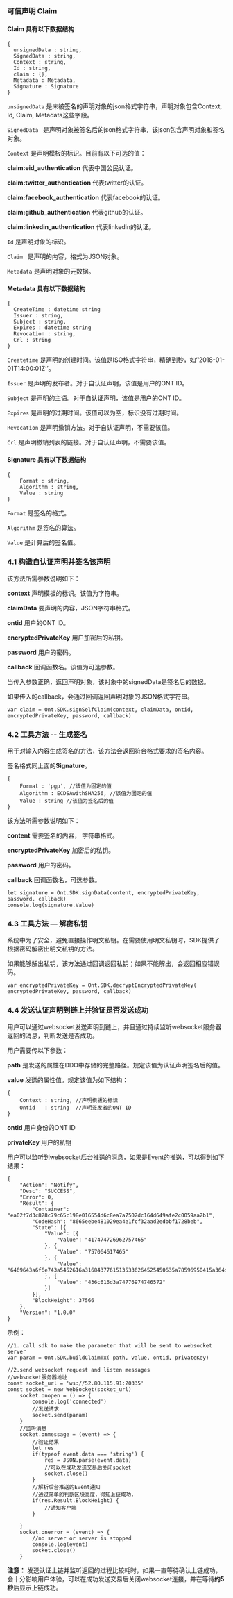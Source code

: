 ### 可信声明 Claim

#### Claim 具有以下数据结构

```
{
  unsignedData : string,
  SignedData : string,
  Context : string,
  Id : string,
  claim : {},
  Metadata : Metadata,
  Signature : Signature
}
```

```unsignedData``` 是未被签名的声明对象的json格式字符串，声明对象包含Context, Id, Claim, Metadata这些字段。

```SignedData ``` 是声明对象被签名后的json格式字符串，该json包含声明对象和签名对象。

```Context``` 是声明模板的标识。目前有以下可选的值：

**claim:eid_authentication** 代表中国公民认证。

**claim:twitter_authentication** 代表twitter的认证。

**claim:facebook_authentication** 代表facebook的认证。

**claim:github_authentication** 代表github的认证。

**claim:linkedin_authentication** 代表linkedin的认证。

```Id``` 是声明对象的标识。

```Claim ``` 是声明的内容，格式为JSON对象。

```Metadata``` 是声明对象的元数据。

#### Metadata 具有以下数据结构

```
{
  CreateTime : datetime string
  Issuer : string,
  Subject : string,
  Expires : datetime string
  Revocation : string,
  Crl : string
}
```

```Createtime``` 是声明的创建时间。该值是ISO格式字符串，精确到秒，如‘‘2018-01-01T14:00:01Z’’。

```Issuer``` 是声明的发布者。对于自认证声明，该值是用户的ONT ID。

``Subject`` 是声明的主语。对于自认证声明，该值是用户的ONT ID。

```Expires``` 是声明的过期时间。该值可以为空，标识没有过期时间。

```Revocation``` 是声明撤销方法。对于自认证声明，不需要该值。

```Crl``` 是声明撤销列表的链接。对于自认证声明，不需要该值。

#### Signature 具有以下数据结构

```
{
	Format : string,
    Algorithm : string,
    Value : string
}
```

```Format``` 是签名的格式。

```Algorithm``` 是签名的算法。

```Value``` 是计算后的签名值。

### 4.1 构造自认证声明并签名该声明

该方法所需参数说明如下：

**context** 声明模板的标识。该值为字符串。

**claimData** 要声明的内容，JSON字符串格式。

**ontid** 用户的ONT ID。

**encryptedPrivateKey** 用户加密后的私钥。

**password** 用户的密码。

**callback** 回调函数名。该值为可选参数。

当传入参数正确，返回声明对象，该对象中的signedData是签名后的数据。

如果传入的callback，会通过回调返回声明对象的JSON格式字符串。

````
var claim = Ont.SDK.signSelfClaim(context, claimData, ontid, encryptedPrivateKey, password, callback)
````

### 4.2 工具方法 -- 生成签名

用于对输入内容生成签名的方法，该方法会返回符合格式要求的签名内容。

签名格式同上面的**Signature**。

````
{
	Format : 'pgp', //该值为固定的值
    Algorithm : ECDSAwithSHA256, //该值为固定的值
    Value : string //该值为签名后的值
}
````

该方法所需参数说明如下：

**content** 需要签名的内容， 字符串格式。

**encryptedPrivateKey** 加密后的私钥。

**password** 用户的密码。

**callback** 回调函数名，可选参数。

```
let signature = Ont.SDK.signData(content, encryptedPrivateKey, password, callback)
console.log(signature.Value)
```

### 4.3 工具方法 — 解密私钥

系统中为了安全，避免直接操作明文私钥。在需要使用明文私钥时，SDK提供了根据密码解密出明文私钥的方法。

如果能够解出私钥，该方法通过回调返回私钥；如果不能解出，会返回相应错误码。

```
var encryptedPrivateKey = Ont.SDK.decryptEncryptedPrivateKey( encryptedPrivateKey, password, callback)
```

### 4.4 发送认证声明到链上并验证是否发送成功

用户可以通过websocket发送声明到链上，并且通过持续监听websocket服务器返回的消息，判断发送是否成功。

用户需要传以下参数：

**path** 是发送的属性在DDO中存储的完整路径。规定该值为认证声明签名后的值。

**value** 发送的属性值。规定该值为如下结构：

````
{
    Context : string, //声明模板的标识
    Ontid   : string  //声明签发者的ONT ID
}
````

**ontid** 用户身份的ONT ID

**privateKey** 用户的私钥

用户可以监听到websocket后台推送的消息，如果是Event的推送，可以得到如下结果：

```
{
	"Action": "Notify",
	"Desc": "SUCCESS",
	"Error": 0,
	"Result": {
		"Container": "ea02f7d3c828c79c65c198e016554d6c8ea7a7502dc164d649afe2c0059aa2b1",
		"CodeHash": "8665eebe481029ea4e1fcf32aad2edbbf1728beb",
		"State": [{
			"Value": [{
				"Value": "417474726962757465"
			}, {
				"Value": "757064617465"
			}, {
				"Value": "6469643a6f6e743a5452616a31684377615135336264525450635a78596950415a364d61376a6351564b"
			}, {
				"Value": "436c616d3a74776974746572"
			}]
		}],
		"BlockHeight": 37566
	},
	"Version": "1.0.0"
}
```



示例：

```
//1. call sdk to make the parameter that will be sent to websocket server
var param = Ont.SDK.buildClaimTx( path, value, ontid, privateKey)

//2.send websocket request and listen messages
//websocket服务器地址
const socket_url = 'ws://52.80.115.91:20335'
const socket = new WebSocket(socket_url)
    socket.onopen = () => {
        console.log('connected')
        //发送请求
        socket.send(param)
    }
    //监听消息
    socket.onmessage = (event) => {
		//验证结果
		let res 
        if(typeof event.data === 'string') {
            res = JSON.parse(event.data)
            //可以在成功发送交易后关闭socket
            socket.close()
        }
        //解析后台推送的Event通知
        //通过简单的判断区块高度，得知上链成功，
        if(res.Result.BlockHeight) {
            //通知客户端
        }
        
    }
    socket.onerror = (event) => {
        //no server or server is stopped
        console.log(event)
        socket.close()
    }
```

**注意：** 发送认证上链并监听返回的过程比较耗时，如果一直等待确认上链成功，会十分影响用户体验，可以在成功发送交易后关闭websocket连接，并在等待**约5秒**后显示上链成功。